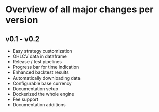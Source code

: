 # Overview of all major changes per version

## v0.1 - v0.2
- Easy strategy customization
- OHLCV data in dataframe
- Release / test pipelines
- Progress bar for time indication
- Enhanced backtest results
- Automatically downloading data
- Configurable base currency
- Documentation setup
- Dockerized the whole engine
- Fee support
- Documentation additions